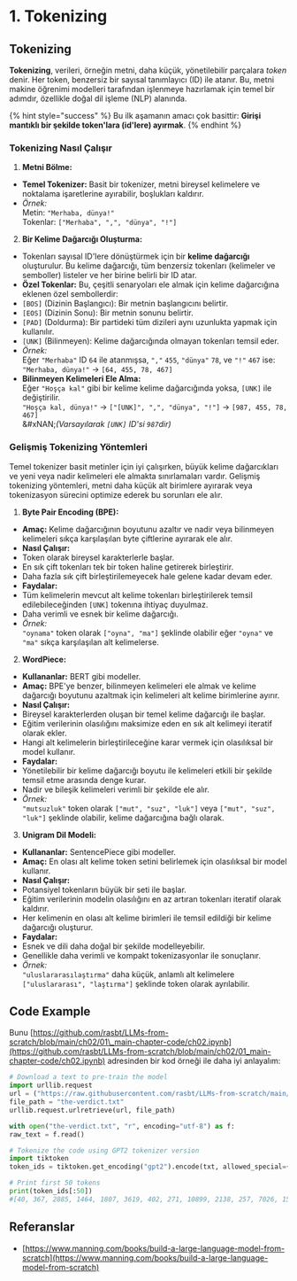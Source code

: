 # 1. Tokenizing

## Tokenizing

**Tokenizing**, verileri, örneğin metni, daha küçük, yönetilebilir parçalara _token_ denir. Her token, benzersiz bir sayısal tanımlayıcı (ID) ile atanır. Bu, metni makine öğrenimi modelleri tarafından işlenmeye hazırlamak için temel bir adımdır, özellikle doğal dil işleme (NLP) alanında.

{% hint style="success" %}
Bu ilk aşamanın amacı çok basittir: **Girişi mantıklı bir şekilde token'lara (id'lere) ayırmak**.
{% endhint %}

### **Tokenizing Nasıl Çalışır**

1. **Metni Bölme:**
* **Temel Tokenizer:** Basit bir tokenizer, metni bireysel kelimelere ve noktalama işaretlerine ayırabilir, boşlukları kaldırır.
* _Örnek:_\
Metin: `"Merhaba, dünya!"`\
Tokenlar: `["Merhaba", ",", "dünya", "!"]`
2. **Bir Kelime Dağarcığı Oluşturma:**
* Tokenları sayısal ID'lere dönüştürmek için bir **kelime dağarcığı** oluşturulur. Bu kelime dağarcığı, tüm benzersiz tokenları (kelimeler ve semboller) listeler ve her birine belirli bir ID atar.
* **Özel Tokenlar:** Bu, çeşitli senaryoları ele almak için kelime dağarcığına eklenen özel sembollerdir:
* `[BOS]` (Dizinin Başlangıcı): Bir metnin başlangıcını belirtir.
* `[EOS]` (Dizinin Sonu): Bir metnin sonunu belirtir.
* `[PAD]` (Doldurma): Bir partideki tüm dizileri aynı uzunlukta yapmak için kullanılır.
* `[UNK]` (Bilinmeyen): Kelime dağarcığında olmayan tokenları temsil eder.
* _Örnek:_\
Eğer `"Merhaba"` ID `64` ile atanmışsa, `","` `455`, `"dünya"` `78`, ve `"!"` `467` ise:\
`"Merhaba, dünya!"` → `[64, 455, 78, 467]`
* **Bilinmeyen Kelimeleri Ele Alma:**\
Eğer `"Hoşça kal"` gibi bir kelime kelime dağarcığında yoksa, `[UNK]` ile değiştirilir.\
`"Hoşça kal, dünya!"` → `["[UNK]", ",", "dünya", "!"]` → `[987, 455, 78, 467]`\
&#xNAN;_(Varsayılarak `[UNK]` ID'si `987`dir)_

### **Gelişmiş Tokenizing Yöntemleri**

Temel tokenizer basit metinler için iyi çalışırken, büyük kelime dağarcıkları ve yeni veya nadir kelimeleri ele almakta sınırlamaları vardır. Gelişmiş tokenizing yöntemleri, metni daha küçük alt birimlere ayırarak veya tokenizasyon sürecini optimize ederek bu sorunları ele alır.

1. **Byte Pair Encoding (BPE):**
* **Amaç:** Kelime dağarcığının boyutunu azaltır ve nadir veya bilinmeyen kelimeleri sıkça karşılaşılan byte çiftlerine ayırarak ele alır.
* **Nasıl Çalışır:**
* Token olarak bireysel karakterlerle başlar.
* En sık çift tokenları tek bir token haline getirerek birleştirir.
* Daha fazla sık çift birleştirilemeyecek hale gelene kadar devam eder.
* **Faydalar:**
* Tüm kelimelerin mevcut alt kelime tokenları birleştirilerek temsil edilebileceğinden `[UNK]` tokenına ihtiyaç duyulmaz.
* Daha verimli ve esnek bir kelime dağarcığı.
* _Örnek:_\
`"oynama"` token olarak `["oyna", "ma"]` şeklinde olabilir eğer `"oyna"` ve `"ma"` sıkça karşılaşılan alt kelimelerse.
2. **WordPiece:**
* **Kullananlar:** BERT gibi modeller.
* **Amaç:** BPE'ye benzer, bilinmeyen kelimeleri ele almak ve kelime dağarcığı boyutunu azaltmak için kelimeleri alt kelime birimlerine ayırır.
* **Nasıl Çalışır:**
* Bireysel karakterlerden oluşan bir temel kelime dağarcığı ile başlar.
* Eğitim verilerinin olasılığını maksimize eden en sık alt kelimeyi iteratif olarak ekler.
* Hangi alt kelimelerin birleştirileceğine karar vermek için olasılıksal bir model kullanır.
* **Faydalar:**
* Yönetilebilir bir kelime dağarcığı boyutu ile kelimeleri etkili bir şekilde temsil etme arasında denge kurar.
* Nadir ve bileşik kelimeleri verimli bir şekilde ele alır.
* _Örnek:_\
`"mutsuzluk"` token olarak `["mut", "suz", "luk"]` veya `["mut", "suz", "luk"]` şeklinde olabilir, kelime dağarcığına bağlı olarak.
3. **Unigram Dil Modeli:**
* **Kullananlar:** SentencePiece gibi modeller.
* **Amaç:** En olası alt kelime token setini belirlemek için olasılıksal bir model kullanır.
* **Nasıl Çalışır:**
* Potansiyel tokenların büyük bir seti ile başlar.
* Eğitim verilerinin modelin olasılığını en az artıran tokenları iteratif olarak kaldırır.
* Her kelimenin en olası alt kelime birimleri ile temsil edildiği bir kelime dağarcığı oluşturur.
* **Faydalar:**
* Esnek ve dili daha doğal bir şekilde modelleyebilir.
* Genellikle daha verimli ve kompakt tokenizasyonlar ile sonuçlanır.
* _Örnek:_\
`"uluslararasılaştırma"` daha küçük, anlamlı alt kelimelere `["uluslararası", "laştırma"]` şeklinde token olarak ayrılabilir.

## Code Example

Bunu [https://github.com/rasbt/LLMs-from-scratch/blob/main/ch02/01\_main-chapter-code/ch02.ipynb](https://github.com/rasbt/LLMs-from-scratch/blob/main/ch02/01_main-chapter-code/ch02.ipynb) adresinden bir kod örneği ile daha iyi anlayalım:
```python
# Download a text to pre-train the model
import urllib.request
url = ("https://raw.githubusercontent.com/rasbt/LLMs-from-scratch/main/ch02/01_main-chapter-code/the-verdict.txt")
file_path = "the-verdict.txt"
urllib.request.urlretrieve(url, file_path)

with open("the-verdict.txt", "r", encoding="utf-8") as f:
raw_text = f.read()

# Tokenize the code using GPT2 tokenizer version
import tiktoken
token_ids = tiktoken.get_encoding("gpt2").encode(txt, allowed_special={"[EOS]"}) # Allow the user of the tag "[EOS]"

# Print first 50 tokens
print(token_ids[:50])
#[40, 367, 2885, 1464, 1807, 3619, 402, 271, 10899, 2138, 257, 7026, 15632, 438, 2016, 257, 922, 5891, 1576, 438, 568, 340, 373, 645, 1049, 5975, 284, 502, 284, 3285, 326, 11, 287, 262, 6001, 286, 465, 13476, 11, 339, 550, 5710, 465, 12036, 11, 6405, 257, 5527, 27075, 11]
```
## Referanslar

* [https://www.manning.com/books/build-a-large-language-model-from-scratch](https://www.manning.com/books/build-a-large-language-model-from-scratch)
